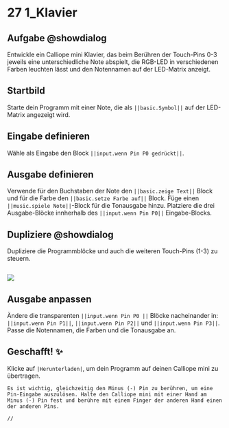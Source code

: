 # 27 1_Klavier


## Aufgabe @showdialog
Entwickle ein Calliope mini Klavier, das beim Berühren der Touch-Pins 0-3 jeweils eine unterschiedliche Note abspielt, die RGB-LED in verschiedenen Farben leuchten lässt und den Notennamen auf der LED-Matrix anzeigt.


## Startbild
Starte dein Programm mit einer Note, die als ``||basic.Symbol||`` auf der LED-Matrix angezeigt wird.

## Eingabe definieren
Wähle als Eingabe den Block ``||input.wenn Pin P0 gedrückt||``.

## Ausgabe definieren
Verwende für den Buchstaben der Note den ``||basic.zeige Text||`` Block und für die Farbe den  ``||basic.setze Farbe auf||`` Block.
Füge einen ``||music.spiele Note||``-Block für die Tonausgabe hinzu. Platziere die drei Ausgabe-Blöcke innherhalb des ``||input.wenn Pin P0||`` Eingabe-Blocks.

## Dupliziere @showdialog
Dupliziere die Programmblöcke und auch die weiteren Touch-Pins (1-3) zu steuern.

```
```
![](https://calliope.cc/tutorials/duplizieren.png)


## Ausgabe anpassen
Ändere die transparenten ``||input.wenn Pin P0 ||`` Blöcke nacheinander in: ``||input.wenn Pin P1||``, ``||input.wenn Pin P2||`` und ``||input.wenn Pin P3||``.
Passe die Notennamen, die Farben und die Tonausgabe an.

## Geschafft! ✨
Klicke auf ``|Herunterladen|``, um dein Programm auf deinen Calliope mini zu übertragen.

```
Es ist wichtig, gleichzeitig den Minus (-) Pin zu berühren, um eine Pin-Eingabe auszulösen. Halte den Calliope mini mit einer Hand am Minus (-) Pin fest und berühre mit einem Finger der anderen Hand einen der anderen Pins.
```


```template
//
```



